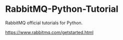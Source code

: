 RabbitMQ-Python-Tutorial
========================

RabbitMQ official tutorials for Python.

https://www.rabbitmq.com/getstarted.html